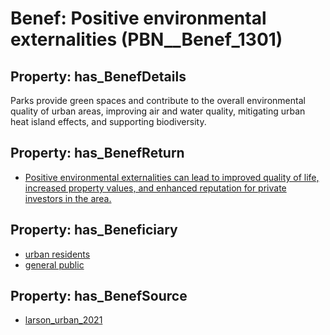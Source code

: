 # Benef: __Positive environmental externalities__ (PBN__Benef_1301)

## Property: has_BenefDetails

Parks provide green spaces and contribute to the overall environmental quality of urban areas, improving air and water quality, mitigating urban heat island effects, and supporting biodiversity.

## Property: has_BenefReturn

* [Positive environmental externalities can lead to improved quality of life, increased property values, and enhanced reputation for private investors in the area.](../BenefReturn/PBN__BenefReturn_1470)

## Property: has_Beneficiary

* [urban residents](../Stakeholder/PBN__Stakeholder_209)
* [general public](../Stakeholder/PBN__Stakeholder_29)

## Property: has_BenefSource

* [larson_urban_2021](../Article/PBN__Article_276)

